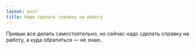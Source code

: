 ```yaml
---
layout: post 
title: Надо сделать справку на работу 
--- 
```

Привык все делать самостоятельно, но сейчас надо сделать справку на работу, а куда обратиться — не знаю.
